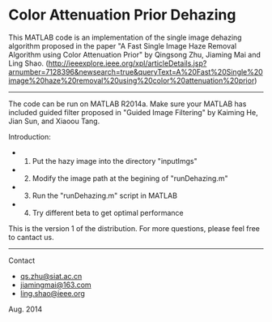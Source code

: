 # Color Attenuation Prior Dehazing

This MATLAB code is an implementation of the single image dehazing 
algorithm proposed in the paper "A Fast Single Image Haze Removal 
Algorithm using Color Attenuation Prior" by Qingsong Zhu, Jiaming Mai 
and Ling Shao. (http://ieeexplore.ieee.org/xpl/articleDetails.jsp?arnumber=7128396&newsearch=true&queryText=A%20Fast%20Single%20image%20haze%20removal%20using%20color%20attenuation%20prior)

***********************************************************************
The code can be run on MATLAB R2014a. Make sure your MATLAB has 
included guided filter proposed in "Guided Image Filtering" by Kaiming He,
Jian Sun, and Xiaoou Tang.

Introduction:
- 1) Put the hazy image into the directory "inputImgs"
- 2) Modify the image path at the begining of "runDehazing.m"
- 3) Run the "runDehazing.m" script in MATLAB
- 4) Try different beta to get optimal performance

This is the version 1 of the distribution. For more questions, please 
feel free to cantact us.
***********************************************************************

Contact
- qs.zhu@siat.ac.cn 
- jiamingmai@163.com
- ling.shao@ieee.org

Aug. 2014

